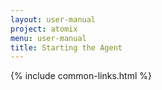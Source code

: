 ```yaml
---
layout: user-manual
project: atomix
menu: user-manual
title: Starting the Agent
---
```


{% include common-links.html %}
